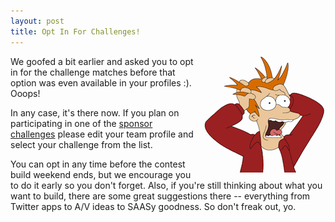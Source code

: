 ```yaml
---
layout: post
title: Opt In For Challenges!
---
```


<img src="/images/2010/10/argh.gif" style="float: right; margin: 0 0 10px 10px;"/>

We goofed a bit earlier and asked you to opt in for the challenge matches
before that option was even available in your profiles :). Ooops!

In any case, it's there now. If you plan on participating in one of the
<a href="/challenges">sponsor challenges</a> please edit your team profile
and select your challenge from the list.

You can opt in any time before the contest build weekend ends, but we
encourage you to do it early so you don't forget.
Also, if you're still thinking about what you want to build, there are some
great suggestions there -- everything from Twitter apps to A/V ideas to SAASy
goodness. So don't freak out, yo.
